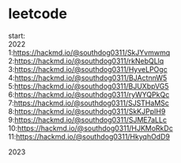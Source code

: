 # leetcode  
start:  
2022  
1:https://hackmd.io/@southdog0311/SkJYvmwmq  
2:https://hackmd.io/@southdog0311/rkNebQLlq  
3:https://hackmd.io/@southdog0311/HyveLPOgc  
4:https://hackmd.io/@southdog0311/BJActnnW5  
5:https://hackmd.io/@southdog0311/BJUXbpVG5  
6:https://hackmd.io/@southdog0311/ryWYQPkQc  
7:https://hackmd.io/@southdog0311/SJSTHaMSc  
8:https://hackmd.io/@southdog0311/SkKJPpIH9  
9:https://hackmd.io/@southdog0311/SJME7aLLc  
10:https://hackmd.io/@southdog0311/HJKMoRkDc  
11:https://hackmd.io/@southdog0311/HkyqhOdD9  

2023  
